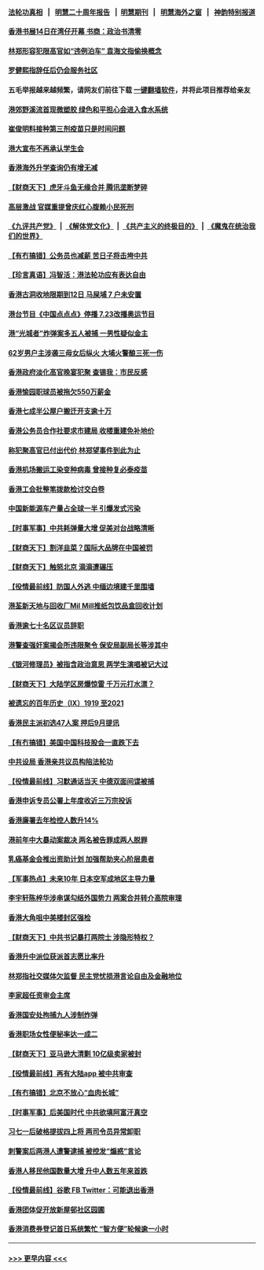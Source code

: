#### [法轮功真相](https://github.com/gfw-breaker/truth/blob/master/README.md?t=0) &nbsp;&nbsp;|&nbsp;&nbsp; [明慧二十周年报告](https://github.com/gfw-breaker/mh-reports/blob/master/README.md?t=0) &nbsp;&nbsp;|&nbsp;&nbsp;[明慧期刊](https://github.com/gfw-breaker/mh-qikan) &nbsp;&nbsp;|&nbsp;&nbsp; [明慧海外之窗](https://github.com/gfw-breaker/mh-news/blob/master/README.md?t=0) &nbsp;&nbsp;|&nbsp;&nbsp; [神韵特别报道](https://github.com/gfw-breaker/mh-news/blob/master/shenyun.md?t=0)
#### [香港书展14日在湾仔开幕 书商：政治书清零](../pages/nsc415/n13086711.md?t=07150051) 
#### [林郑形容犯限高官如“违例泊车” 袁海文指偷换概念](../pages/nsc415/n13087291.md?t=07150051) 
#### [罗健熙指辞任后仍会服务社区](../pages/nsc415/n13087279.md?t=07150051) 
#### 五毛举报越来越频繁，请网友们前往下载 [一键翻墙软件](https://github.com/gfw-breaker/ssr-accounts)，并将此项目推荐给亲友
#### [港郊野溪流首现微塑胶 绿色和平担心会进入食水系统](../pages/nsc415/n13087264.md?t=07150051) 
#### [崔俊明料接种第三剂疫苗只是时间问题](../pages/nsc415/n13087258.md?t=07150051) 
#### [港大宣布不再承认学生会](../pages/nsc415/n13087253.md?t=07150051) 
#### [香港海外升学查询仍有增无减](../pages/nsc415/n13087236.md?t=07150051) 
#### [【财商天下】虎牙斗鱼无缘合并 腾讯垄断梦碎](../pages/nsc415/n13086399.md?t=07150051) 
#### [高层激战 官媒重提曾庆红心腹赖小民死刑](../pages/nsc415/n13086324.md?t=07150051) 
#### [《九评共产党》](https://github.com/begood0513/9ping.md/blob/master/README.md) &nbsp;|&nbsp; [《解体党文化》](../../../../jtdwh.md/blob/master/README.md)  &nbsp;|&nbsp; [《共产主义的终极目的》](../../../../gczydzjmd.md/blob/master/README.md) &nbsp;|&nbsp; [《魔鬼在统治我们的世界》](../../../../mgztzwmdsj.md/blob/master/README.md) 
#### [【有冇搞错】公务员也减薪 苦日子将击垮中共](../pages/nsc415/n13085505.md?t=07150051) 
#### [【珍言真语】冯智活：港法轮功应有表达自由](../pages/nsc415/n13085556.md?t=07150051) 
#### [香港古洞收地限期到12日 马屎埔 7 户未安置](../pages/nsc415/n13084470.md?t=07150051) 
#### [港台节目《中国点点点》停播 7.23改播奥运节目](../pages/nsc415/n13084979.md?t=07150051) 
#### [港“光城者”炸弹案多五人被捕 一男性疑似金主](../pages/nsc415/n13084970.md?t=07150051) 
#### [62岁男户主涉袭三母女后纵火 大埔火警酿三死一伤](../pages/nsc415/n13084944.md?t=07150051) 
#### [香港政府淡化高官晚宴犯聚 查锡我：市民反感](../pages/nsc415/n13084959.md?t=07150051) 
#### [香港愉园职球员被拖欠550万薪金](../pages/nsc415/n13084947.md?t=07150051) 
#### [香港七成半公屋户搬迁开支逾十万](../pages/nsc415/n13082731.md?t=07150051) 
#### [香港公务员合作社要求市建局 收楼重建免补地价](../pages/nsc415/n13082727.md?t=07150051) 
#### [称犯聚高官已付出代价 林郑望事件到此为止](../pages/nsc415/n13082712.md?t=07150051) 
#### [香港机场搬运工染变种病毒 曾接种复必泰疫苗](../pages/nsc415/n13082708.md?t=07150051) 
#### [香港工会批整笔拨款检讨交白卷](../pages/nsc415/n13082644.md?t=07150051) 
#### [中国新能源车产量占全球一半 引爆发式污染](../pages/nsc415/n13082031.md?t=07150051) 
#### [【时事军事】中共耗弹量大增 促美对台战略清晰](../pages/nsc415/n13078925.md?t=07150051) 
#### [【财商天下】割洋韭菜？国际大品牌在中国被罚](../pages/nsc415/n13080854.md?t=07150051) 
#### [【财商天下】触怒北京 滴滴遭碾压](../pages/nsc415/n13078642.md?t=07150051) 
#### [【役情最前线】防国人外逃 中缅边境建千里围墙](../pages/nsc415/n13079519.md?t=07150051) 
#### [港荃新天地与回收厂Mil Mill推纸包饮品盒回收计划](../pages/nsc415/n13077407.md?t=07150051) 
#### [香港逾七十名区议员辞职](../pages/nsc415/n13077432.md?t=07150051) 
#### [港警查强奸案揭会所违限聚令 保安局副局长等涉其中](../pages/nsc415/n13077396.md?t=07150051) 
#### [《银河修理员》被指含政治意思 两学生演唱被记大过](../pages/nsc415/n13077386.md?t=07150051) 
#### [【财商天下】大陆学区房爆惊雷 千万元打水漂？](../pages/nsc415/n13076858.md?t=07150051) 
#### [被遗忘的百年历史（Ⅸ）1919 至2021](../pages/nsc415/n13048246.md?t=07150051) 
#### [香港民主派初选47人案 押后9月提讯](../pages/nsc415/n13077021.md?t=07150051) 
#### [【有冇搞错】美国中国科技股会一直跌下去](../pages/nsc415/n13075674.md?t=07150051) 
#### [中共设局 香港亲共议员构陷法轮功](../pages/nsc415/n13074601.md?t=07150051) 
#### [【役情最前线】习默通话当天 中德双面间谍被捕](../pages/nsc415/n13075074.md?t=07150051) 
#### [香港申诉专员公署上年度收近三万宗投诉](../pages/nsc415/n13075046.md?t=07150051) 
#### [香港廉署去年检控人数升14%](../pages/nsc415/n13075037.md?t=07150051) 
#### [港前年中大暴动案裁决 两名被告罪成两人脱罪](../pages/nsc415/n13075013.md?t=07150051) 
#### [乳癌基金会推出资助计划 加强帮助夹心阶层患者](../pages/nsc415/n13075010.md?t=07150051) 
#### [【军事热点】未来10年 日本空军成地区主导力量](../pages/nsc415/n13072261.md?t=07150051) 
#### [李宇轩陈梓华涉串谋勾结外国势力 两案合并转介高院审理](../pages/nsc415/n13074989.md?t=07150051) 
#### [香港大角咀中美楼封区强检](../pages/nsc415/n13074972.md?t=07150051) 
#### [【财商天下】中共书记暴打两院士 涉隐形特权？](../pages/nsc415/n13074227.md?t=07150051) 
#### [香港升中派位获派首志愿比率升](../pages/nsc415/n13072777.md?t=07150051) 
#### [林郑指社交媒体欠监督 民主党忧损港言论自由及金融地位](../pages/nsc415/n13072766.md?t=07150051) 
#### [李家超任资审会主席](../pages/nsc415/n13072747.md?t=07150051) 
#### [香港国安处拘捕九人涉制炸弹](../pages/nsc415/n13072721.md?t=07150051) 
#### [香港职场女性便秘率达一成二](../pages/nsc415/n13072637.md?t=07150051) 
#### [【财商天下】亚马逊大清剿 10亿级卖家被封](../pages/nsc415/n13072429.md?t=07150051) 
#### [【役情最前线】再有大陆app 被中共审查](../pages/nsc415/n13072319.md?t=07150051) 
#### [【有冇搞错】北京不放心“血肉长城”](../pages/nsc415/n13070813.md?t=07150051) 
#### [【时事军事】后美国时代 中共欲填阿富汗真空](../pages/nsc415/n13071362.md?t=07150051) 
#### [习七一后破格提拔四上将 两司令员异常卸职](../pages/nsc415/n13071237.md?t=07150051) 
#### [刺警案后两港人遭警逮捕 被控发“煽惑”言论](../pages/nsc415/n13070363.md?t=07150051) 
#### [香港人移民他国数量大增 升中人数五年来首跌](../pages/nsc415/n13069713.md?t=07150051) 
#### [【役情最前线】谷歌 FB Twitter：可能退出香港](../pages/nsc415/n13070560.md?t=07150051) 
#### [香港团体促开放新屋邨社区园圃](../pages/nsc415/n13070315.md?t=07150051) 
#### [香港消费券登记首日系统繁忙 “智方便”轮候逾一小时](../pages/nsc415/n13070276.md?t=07150051) 

----
#### [ >>> 更早内容 <<< ](../indexes/nsc415-earlier.md)
